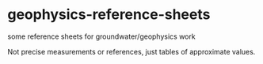 # geophysics-reference-sheets

some reference sheets for groundwater/geophysics work

Not precise measurements or references, just tables of approximate values.
